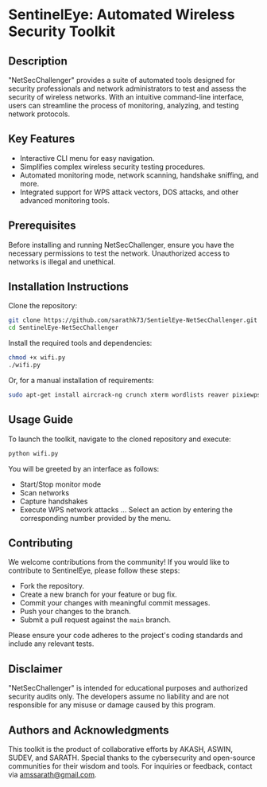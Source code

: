 # SentinelEye: Automated Wireless Security Toolkit

## Description
"NetSecChallenger" provides a suite of automated tools designed for security professionals and network administrators to test and assess the security of wireless networks. With an intuitive command-line interface, users can streamline the process of monitoring, analyzing, and testing network protocols.

## Key Features
- Interactive CLI menu for easy navigation.
- Simplifies complex wireless security testing procedures.
- Automated monitoring mode, network scanning, handshake sniffing, and more.
- Integrated support for WPS attack vectors, DOS attacks, and other advanced monitoring tools.

## Prerequisites
Before installing and running NetSecChallenger, ensure you have the necessary permissions to test the network. Unauthorized access to networks is illegal and unethical.

## Installation Instructions

Clone the repository:

```bash
git clone https://github.com/sarathk73/SentielEye-NetSecChallenger.git
cd SentinelEye-NetSecChallenger
```

Install the required tools and dependencies:
```bash
chmod +x wifi.py
./wifi.py
```
Or, for a manual installation of requirements:

```bash
sudo apt-get install aircrack-ng crunch xterm wordlists reaver pixiewps bully wifite bettercap wifipumpkin3
```
## Usage Guide

To launch the toolkit, navigate to the cloned repository and execute:

```bash
python wifi.py
```
You will be greeted by an interface as follows:

- Start/Stop monitor mode
- Scan networks
- Capture handshakes
- Execute WPS network attacks
...
Select an action by entering the corresponding number provided by the menu.

## Contributing

We welcome contributions from the community! If you would like to contribute to SentinelEye, please follow these steps:

- Fork the repository.
- Create a new branch for your feature or bug fix.
- Commit your changes with meaningful commit messages.
- Push your changes to the branch.
- Submit a pull request against the `main` branch.

Please ensure your code adheres to the project's coding standards and include any relevant tests.

## Disclaimer
"NetSecChallenger" is intended for educational purposes and authorized security audits only. The developers assume no liability and are not responsible for any misuse or damage caused by this program.

## Authors and Acknowledgments

This toolkit is the product of collaborative efforts by AKASH, ASWIN, SUDEV, and SARATH. Special thanks to the cybersecurity and open-source communities for their wisdom and tools.
For inquiries or feedback, contact via amssarath@gmail.com.
